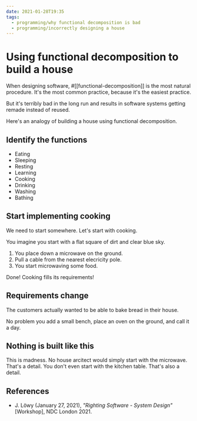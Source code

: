```yaml
---
date: 2021-01-28T19:35
tags: 
  - programming/why functional decomposition is bad
  - programming/incorrectly designing a house
---
```


# Using functional decomposition to build a house

When designing software, #[[functional-decomposition]] is the most natural procedure.
It's the most common practice, because it's the easiest practice.

But it's terribly bad in the long run and results in software systems getting
remade instead of reused.

Here's an analogy of building a house using functional decomposition.

## Identify the functions

- Eating
- Sleeping
- Resting
- Learning
- Cooking
- Drinking
- Washing
- Bathing

## Start implementing cooking

We need to start somewhere. Let's start with cooking.

You imagine you start with a flat square of dirt and clear blue sky.

1. You place down a microwave on the ground.
2. Pull a cable from the nearest elecricity pole.
3. You start microwaving some food.

Done! Cooking fills its requirements!

## Requirements change

The customers actually wanted to be able to bake bread in their house.

No problem you add a small bench, place an oven on the ground, and call it a day.

## Nothing is built like this

This is madness. No house arcitect would simply start with the microwave. That's
a detail. You don't even start with the kitchen table. That's also a detail.

## References

- J. Löwy (January 27, 2021), *"Righting Software - System Design"* [Workshop],
  NDC London 2021.
